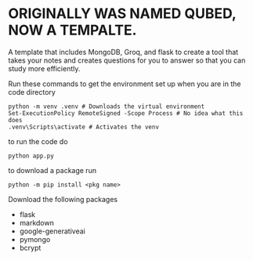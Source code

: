 # ORIGINALLY WAS NAMED QUBED, NOW A TEMPALTE.

A template that includes MongoDB, Groq, and flask to create a tool that takes your notes and creates questions for you to answer so that you can study more efficiently.

Run these commands to get the environment set up when you are in the code directory

```
python -m venv .venv # Downloads the virtual environment
Set-ExecutionPolicy RemoteSigned -Scope Process # No idea what this does
.venv\Scripts\activate # Activates the venv
```

to run the code do
```
python app.py
 ```
to download a package run
```
python -m pip install <pkg name> 
```

Download the following packages
- flask
- markdown
- google-generativeai
- pymongo
- bcrypt
